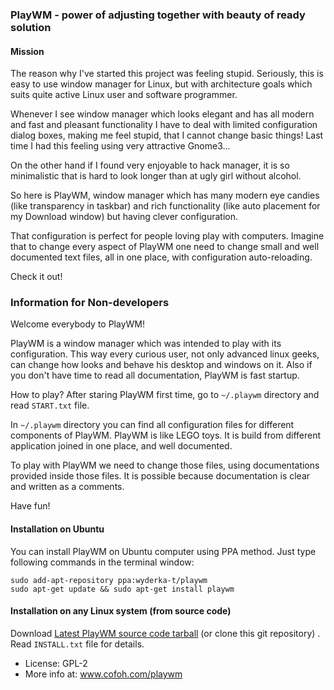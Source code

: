### PlayWM - power of adjusting together with beauty of ready solution

#### Mission

The reason why I've started this project was feeling stupid. 
Seriously, this is easy to use window manager for Linux, but with architecture goals which suits quite active Linux user and software programmer.

Whenever I see window manager which looks elegant and has all modern and fast and pleasant functionality I have to deal with limited configuration dialog boxes, making me feel stupid, that I cannot change basic things! Last time I had this feeling using very attractive Gnome3...

On the other hand if I found very enjoyable to hack manager, it is so minimalistic that is hard to look longer than at ugly girl without alcohol.

So here is PlayWM, window manager which has many modern eye candies (like transparency in taskbar) and rich functionality (like auto placement for my Download window) but having clever configuration.

That configuration is perfect for people loving play with computers. Imagine that to change every aspect of PlayWM one need to change small and well documented text files, all in one place, with configuration auto-reloading. 

Check it out!

### Information for Non-developers
Welcome everybody to PlayWM!

PlayWM is a window manager which was intended to play with its configuration. This way every curious user, not only advanced linux geeks, can change how looks and behave his desktop and windows on it. Also if you don't have time to read all documentation, PlayWM is fast startup.

How to play? After staring PlayWM first time, go to `~/.playwm` directory and read `START.txt` file.

In `~/.playwm` directory you can find all configuration files for different components of PlayWM. PlayWM is like LEGO toys. It is build from different application joined in one place, and well documented.

To play with PlayWM we need to change those files, using documentations provided inside those files. It is possible because documentation is clear and written as a comments.

Have fun!

#### Installation on Ubuntu

You can install PlayWM on Ubuntu computer using PPA method. Just type following commands in the terminal window:

    sudo add-apt-repository ppa:wyderka-t/playwm
    sudo apt-get update && sudo apt-get install playwm

#### Installation on any Linux system (from source code)

Download [Latest PlayWM source code tarball](http://www.cofoh.com/f/playwm_latest.tgz)  (or clone this git repository) . Read `INSTALL.txt` file for details.


* License: GPL-2
* More info at:  www.cofoh.com/playwm
